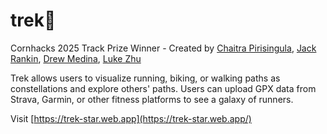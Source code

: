 # trek💫

Cornhacks 2025 Track Prize Winner - Created by [Chaitra Pirisingula](https://github.com/chaitrapirisingula), [Jack Rankin](https://github.com/jackrankin), [Drew Medina](https://github.com/drewmedina), [Luke Zhu](https://github.com/NLuke17)

Trek allows users to visualize running, biking, or walking paths as constellations and explore others' paths. Users can upload GPX data from Strava, Garmin, or other fitness platforms to see a galaxy of runners.

Visit [https://trek-star.web.app](https://trek-star.web.app/)


